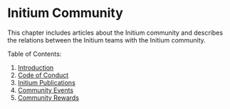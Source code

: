 # Initium Community

This chapter includes articles about the Initium community and describes the relations between the Initium teams with the Initium community.&#x20;

Table of Contents:

1. [Introduction](introduction.md)
2. [Code of Conduct](initiumer-code-of-conduct.md)
3. [Initium Publications](initium-publications.md)
4. [Community Events](community-events.md)
5. [Community Rewards](community-rewards.md)

